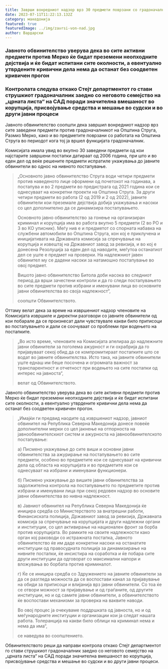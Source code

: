 ```yaml
---
title: Заврши вонредниот надзор врз 30 предмети поврзани со градоначалникот Мерко
date: 2023-07-11T11:22:13.132Z
category: македонија
featured: true
featuredImage: ../img/zavrsi-von-nad.jpg
author: Вардарски
---
```

<!--StartFragment-->

### Јавното обвинителство уверува дека во сите активни предмети против Мерко ќе бидат преземени неопходните дејствија и ќе бидат испитани сите околности, а евентуално утврдените кривични дела нема да останат без соодветен кривичен прогон

### Контролата следува откако Стејт департментот го стави струшкиот градоначалник заедно со неговото семејство на „црната листа“ на САД поради значителна вмешаност во корупција, присвојување средства и мешање во судски и во други јавни процеси

<!--EndFragment-->

<!--StartFragment-->

Јавното обвинителство соопшти дека завршил вонредниот надзор врз сите заведени предмети против градоначалникот на Општина Струга, Размиз Мерко, како и во предметите поврзани со работата на Општина Струга во периодот кога тој ја вршел функцијата градоначалник.

Комисијата имала увид во вкупно 30 заведени предмети од кои најстарите завршени постапки датираат од 2006 година, при што и во еден дел од веќе решените предмети испратиле укажувања до јавните обвинители во однос на нивното постапување.

> „Основното јавно обвинителство Струга води четири предмети против наведеното лице оформени од почетокот на годинава, а постапува и во 2 предмети во предистрага од 2021 година кои се однесуваат на конкретни проекти на Општина Струга. За други четири предмети во работа (2 од 2019 и 2 од 2022), јавните обвинители кои преземале дејствија добија укажувања и насоки со цел дополнително да се динамизира постапувањето.
>
> Основното јавно обвинителство за гонење на организиран криминал и корупција има во работа вкупно 5 предмети (2 во РО и 3 во КО уписник). Меѓу нив е и предметот со спорната набавка на службени автомобили во Општина Струга, кон кој е приклучена и иницијативата на Државната комисија за спречување на корупција и извештај на Државниот завод за ревизија, и во кој е донесена Резолуција за еден дел од наводите, меѓутоа останатиот дел се уште е предмет на проверки. На надлежниот јавен обвинител му се дадени насоки за натамошно постапување во овој предмет.
>
> Вишото јавно обвинителство Битола доби насока во следниот период да врши зачестени контроли и да го следи постапувањето во сите предмети против избрани и именувани лица во основните јавни обвинителства во своја надлежност“,
>
> соопшти Обвинителството.

Оттаму велат дека за време на извршениот надзор членовите на Комисијата извршиле и директни разговори со јавните обвинители од кои побарале да се произнесат дали чувствувале какви било притисоци во постапувањето и дали се соочуваат со проблеми при водењето на постапките.

> „Во исто време, членовите на Комисијата апелираа до надлежните јавни обвинители за поголема ажурност и ги охрабрија да го пријавуваат секој обид да се компромитираат постапките што се водат во јавните обвинителства. Исто така, на јавните обвинители уште еднаш им беше посочена и огромната важност за транспарентност и отчетност при водењето на сите постапки од интерес на јавноста“,
>
> велат од Обвинителството.

Јавното обвинителство уверува дека во сите активни предмети против Мерко ќе бидат преземени неопходните дејствија и ќе бидат испитани сите околности, а евентуално утврдените кривични дела нема да останат без соодветен кривичен прогон.

> „Имајќи ги предвид наодите од извршениот надзор, јавниот обвинител на Република Северна Македонија донесе повеќе дополнителни мерки со цел јакнење на отпорноста на јавнообвинителскиот систем и ажурноста на јавнообвинителското постапување:
>
> а) Писмено укажување до сите виши и основни јавни обвинителства за ажурирање на постапувањето во сите предмети, особено во предметите кои се однесуваат на кривични дела од областа на корупцијата и во предметите кои се однесуваат на избрани и именувани функционери.
>
> б) Писмено укажување до вишите јавни обвинителства за задолжителна контрола на постапувањето по предметите против избрани и именувани лица при секој редовен надзор во основите јавни обвинителства во нивна надлежност.
>
> в) Јавниот обвинител на Република Северна Македонија ќе иницира средба со Министерството за внатрешни работи, Финансиската полиција, Државниот завод за ревизија, Државната комисија за спречување на корупцијата и други надлежни органи и институции, со цел активирање на национален фронт за борба против корупцијата. Во рамките на своите надлежности како орган кој раководи со истражната постапка, Јавното обвинителство ќе им даде конкретни насоки на останатите институции од правосудната полиција за динамизирање на нивните постапки, ќе инсистира на соработка и ќе побара сите други институции да одговорат со максимални напори и вложувања во борбата против криминалот.
>
> г) Ќе се иницира средба со Здружението на јавните обвинители за да се разгледа можноста да се воспостави канал за пријавување на обиди за притисоци и влијанија врз јавни обвинители. Со тоа ќе се отвори можност за пријавување и од граѓаните, од другите институции, но и од самите јавни обвинители, а обвинителството ќе воспостави механизми за проверка на ваквите наводи.
>
> Во овој процес ја очекуваме поддршката од јавноста, но и од меѓународните институции и организации кои ја следат нашата работа. Толеранција на какви било облици на криминал нема и нема да има“,
>
> се наведува во соопштението.

Обвинителството реши да направи контрола откако Стејт департментот го стави струшкиот градоначалник заедно со неговото семејство на „црната листа“ на САД поради значителна вмешаност во корупција, присвојување средства и мешање во судски и во други јавни процеси.

<!--EndFragment-->